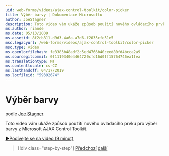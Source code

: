 ```yaml
---
uid: web-forms/videos/ajax-control-toolkit/color-picker
title: Výběr barvy | Dokumentace Microsoftu
author: JoeStagner
description: Toto video vám ukáže způsob použití nového ovládacího prvku pro výběr barvy z Microsoft AJAX Control Toolkit.
ms.author: riande
ms.date: 05/13/2009
ms.assetid: 8f2cb811-d9d3-4a6a-a7d6-f2035cfe51e5
msc.legacyurl: /web-forms/videos/ajax-control-toolkit/color-picker
msc.type: video
ms.openlocfilehash: fe3383b48adf2c5ed4766b40ceed80fd4bcca2a9
ms.sourcegitcommit: 0f1119340e4464720cfd16d0ff15764746ea1fea
ms.translationtype: MT
ms.contentlocale: cs-CZ
ms.lasthandoff: 04/17/2019
ms.locfileid: "59392674"
---
```

# <a name="color-picker"></a>Výběr barvy

podle [Joe Stagner](https://github.com/JoeStagner)

Toto video vám ukáže způsob použití nového ovládacího prvku pro výběr barvy z Microsoft AJAX Control Toolkit.

[&#9654;Podívejte se na video (9 minut)](https://channel9.msdn.com/Blogs/ASP-NET-Site-Videos/color-picker)

> [!div class="step-by-step"]
> [Předchozí](control-extenders.md)
> [další](combo-box.md)
